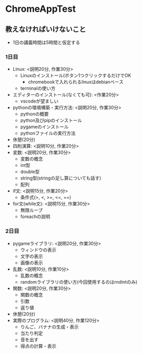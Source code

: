 # ChromeAppTest

## 教えなければいけないこと
- 1日の講義時間は5時間と仮定する
### 1日目
- Linux: <説明20分, 作業30分>
  - Linuxのインストール(ボタン1つクリックするだけでOK
    - chromebookで入れられるlinuxはdebianベース
  - terminalの使い方
- エディターのインストール(なくても可): <作業20分>
  - vscodeが望ましい
- pythonの環境構築・実行方法: <説明20分, 作業30分>
  - pythonの概要
  - python及びpipのインストール
  - pygameのインストール
  - pythonファイルの実行方法
- 休憩(20分)
- 四則演算: <説明10分, 作業20分>
- 変数: <説明20分, 作業30分>
  - 変数の概念
  - int型
  - double型
  - string型(stringの足し算についても話す)
  - 配列
- if文: <説明15分, 作業20分>
  - 条件式(>, <, >=, <=, ==)
- for文(while文): <説明15分, 作業30分>
  - 無限ループ
  - foreachの説明
### 2日目
- pygameライブラリ: <説明20分, 作業30分>
  - ウィンドウの表示
  - 文字の表示
  - 画像の表示
- 乱数: <説明10分, 作業10分>
  - 乱数の概念
  - randomライブラリの使い方(今回使用するのはrndintのみ)
- 関数: <説明20分, 作業30分>
  - 関数の概念
  - 引数
  - 返り値
- 休憩(20分)
- 実際のプログラム: <説明40分, 作業120分>
  - りんご、バナナの生成・表示
  - 当たり判定
  - 音を出す
  - 得点の計算・表示
